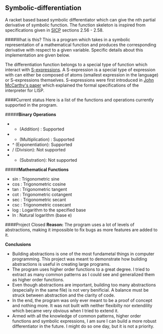 ## Symbolic-differentiation
A racket based based symbolic differentiator which can give the nth partial derivative of symbolic function. The function skeleton is inspired from specifications given in [SICP](https://en.wikipedia.org/wiki/Structure_and_Interpretation_of_Computer_Programs) sections 2.56 - 2.58.

####What is this?
This is a program which takes in a symbolic representation of a mathematical function and produces the corresponding derivative with respect to a given variable. Specific details about this implementation are given below. 

The differentiation function belongs to a special type of function which interact with [S-expressions](https://en.wikipedia.org/wiki/S-expression). A S-expression is a special type of expression with can either be composed of atoms (smallest expression in the language) or S-expressions themselves. S-expressions were first introduced in [John McCarthy's paper](http://www-formal.stanford.edu/jmc/recursive.ps) which explained the formal specifications of the interpreter for LISP.

####Current status
Here is a list of the functions and operations currently supported in the program.

#####**Binary Operations**
* + (Addition) : Supported 
* * (Multiplication) : Supported
* ^ (Exponentiation): Supported
* / (Division): Not supported
* - (Substration): Not supported

#####**Mathematical Functions**
* sin : Trigonometric sine
* cos : Trigonometric cosine
* tan : Trigonometric tangent
* cot : Trigonometric cotangent
* sec : Trigonometric secant
* csc : Trigonometric cosecant
* log : Logarithm to the specified base
* ln : Natural logarithm (base e)


####Project Closed
**Reason:** The program uses a lot of levels of abstractions, making it impossible to fix bugs as more features are added to it. 

**Conclusions**
- Building abstractions is one of the most fundametal things in computer programming. This project was meant to demonstrate how building abstractions is useful in creating large programs.
- The program uses higher order functions to a great degree. I tried to extract as many common patterns as I could see and generalized them as higher order functions.
- Even though abstractions are important, building too many abstractions (especially in the same file) is not very benificial. A balance must be struck between abstraction and the clarity of code.
- In the end, the program was only ever meant to be a proof of concept and nothing more. It was not built with neither flexibilty nor extendility which became very obvious when I tried to extend it.
- Armed with all the knowledge of common patterns, higher order functions and symbolic expressions, I am sure I can build a more robust differentiator in the future. I might do so one day, but it is not a priority. 
